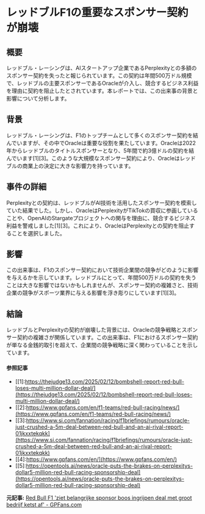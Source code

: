 # レッドブルF1の重要なスポンサー契約が崩壊

## 概要

レッドブル・レーシングは、AIスタートアップ企業であるPerplexityとの多額のスポンサー契約を失ったと報じられています。この契約は年間500万ドル規模で、レッドブルの主要スポンサーであるOracleが介入し、競合するビジネス利益を理由に契約を阻止したとされています。本レポートでは、この出来事の背景と影響について分析します。

## 背景

レッドブル・レーシングは、F1のトップチームとして多くのスポンサー契約を結んでいますが、その中でOracleは重要な役割を果たしています。Oracleは2022年からレッドブルのタイトルスポンサーとなり、5年間で約3億ドルの契約を結んでいます[1][3]。このような大規模なスポンサー契約により、Oracleはレッドブルの商業上の決定に大きな影響力を持っています。

## 事件の詳細

Perplexityとの契約は、レッドブルがAI技術を活用したスポンサー契約を模索していた結果でした。しかし、OracleはPerplexityがTikTokの買収に参画していることや、OpenAIのStargateプロジェクトへの関与を理由に、競合するビジネス利益を警戒しました[1][3]。これにより、OracleはPerplexityとの契約を阻止することを選択しました。

## 影響

この出来事は、F1のスポンサー契約において技術企業間の競争がどのように影響を与えるかを示しています。レッドブルにとって、年間500万ドルの契約を失うことは大きな影響ではないかもしれませんが、スポンサー契約の複雑さと、技術企業の競争がスポーツ業界に与える影響を浮き彫りにしています[1][3]。

## 結論

レッドブルとPerplexityの契約が崩壊した背景には、Oracleの競争戦略とスポンサー契約の複雑さが関係しています。この出来事は、F1におけるスポンサー契約が単なる金銭的取引を超えて、企業間の競争戦略に深く関わっていることを示しています。

#### 参照記事
- [[1]:https://thejudge13.com/2025/02/12/bombshell-report-red-bull-loses-multi-million-dollar-deal/](https://thejudge13.com/2025/02/12/bombshell-report-red-bull-loses-multi-million-dollar-deal/)
- [[2]:https://www.gpfans.com/en/f1-teams/red-bull-racing/news/](https://www.gpfans.com/en/f1-teams/red-bull-racing/news/)
- [[3]:https://www.si.com/fannation/racing/f1briefings/rumours/oracle-just-crushed-a-5m-deal-between-red-bull-and-an-ai-rival-report-01jkxxtekqkk](https://www.si.com/fannation/racing/f1briefings/rumours/oracle-just-crushed-a-5m-deal-between-red-bull-and-an-ai-rival-report-01jkxxtekqkk)
- [[4]:https://www.gpfans.com/en/](https://www.gpfans.com/en/)
- [[5]:https://opentools.ai/news/oracle-puts-the-brakes-on-perplexitys-dollar5-million-red-bull-racing-sponsorship-deal](https://opentools.ai/news/oracle-puts-the-brakes-on-perplexitys-dollar5-million-red-bull-racing-sponsorship-deal)


**元記事:** [Red Bull F1 'ziet belangrijke sponsor boos ingrijpen deal met groot bedrijf ketst af' - GPFans.com](https://www.gpfans.com/nl/f1-nieuws/1041166/oracle-blokkeerde-deal-red-bull-racing-met-aibedrijf-perplexity-als-sponsor/)